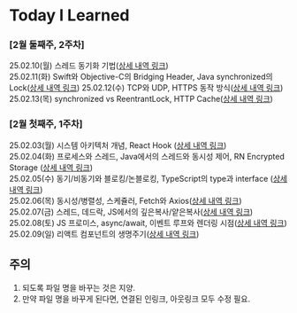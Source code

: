 # Today I Learned

### [2월 둘째주, 2주차]
25.02.10(월) 스레드 동기화 기법([상세 내역 링크](https://github.com/iHyunWoo/TIL/blob/main/TIL/Feb-2025/20250210.md))     
25.02.11(화) Swift와 Objective-C의 Bridging Header, Java synchronized의 Lock([상세 내역 링크](https://github.com/iHyunWoo/TIL/blob/main/TIL/Feb-2025/20250211.md))     25.02.12(수) TCP와 UDP, HTTPS 동작 방식([상세 내역 링크](https://github.com/iHyunWoo/TIL/blob/main/TIL/Feb-2025/20250212.md))     
25.02.13(목) synchronized vs ReentrantLock, HTTP Cache([상세 내역 링크](https://github.com/iHyunWoo/TIL/blob/main/TIL/Feb-2025/20250213.md))     

### [2월 첫째주, 1주차]
25.02.03(월) 시스템 아키텍처 개념, React Hook ([상세 내역 링크](https://github.com/iHyunWoo/TIL/blob/main/TIL/Feb-2025/20250203.md))   
25.02.04(화) 프로세스와 스레드, Java에서의 스레드와 동시성 제어, RN Encrypted Storage ([상세 내역 링크](https://github.com/iHyunWoo/TIL/blob/main/TIL/Feb-2025/20250204.md))   
25.02.05(수) 동기/비동기와 블로킹/논블로킹, TypeScript의 type과 interface ([상세 내역 링크](https://github.com/iHyunWoo/TIL/blob/main/TIL/Feb-2025/20250205.md))   
25.02.06(목) 동시성/병렬성, 스케쥴러, Fetch와 Axios([상세 내역 링크](https://github.com/iHyunWoo/TIL/blob/main/TIL/Feb-2025/20250206.md))   
25.02.07(금) 스레드, 데드락, JS에서의 깊은복사/얕은복사([상세 내역 링크](https://github.com/iHyunWoo/TIL/blob/main/TIL/Feb-2025/20250207.md))   
25.02.08(토) JS 프로미스, async/await, 이벤트 루프와 렌더링 시점([상세 내역 링크](https://github.com/iHyunWoo/TIL/blob/main/TIL/Feb-2025/20250208.md))   
25.02.09(일) 리액트 컴포넌트의 생명주기([상세 내역 링크](https://github.com/iHyunWoo/TIL/blob/main/TIL/Feb-2025/20250209.md))   

## 주의
1. 되도록 파일 명을 바꾸는 것은 지양.
2. 만약 파일 명을 바꾸게 된다면, 연결된 인링크, 아웃링크 모두 수정 필요.